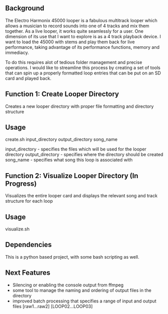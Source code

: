 ## Background

The Electro Harmonix 45000 looper is a fabulous multitrack looper which allows a musician to record sounds into one of 4 tracks and mix them together. As a live looper, it works quite seamlessly for a user. One dimension of its use that I want to explore is as a 4 track playback device. I want to load the 45000 with stems and play them back for live performance, taking advantage of its performance functions, memory and immediacy.

To do this requires alot of tedious folder management and precise operations. I would like to streamline this process by creating a set of tools that can spin up a properly formatted loop entries that can be put on an SD card and played back.

## Function 1: Create Looper Directory

Creates a new looper directory with proper file formatting and directory structure

## Usage
create.sh input_directory output_directory song_name

input_directory  - specifies the files which will be used for the looper directory
output_directory - specifies where the directory should be created
song_name        - specifies what song this loop is associated with

## Function 2: Visualize Looper Directory (In Progress)

Visualizes the entire looper card and displays the relevant song and track structure for each loop

## Usage
visualize.sh

## Dependencies

This is a python based project, with some bash scripting as well.

## Next Features

- Silencing or enabling the console output from ffmpeg
- some tool to manage the naming and ordering of output files in the directory
- improved batch processing that specifies a range of input and output files [raw1...raw2] [LOOP02...LOOP03]
